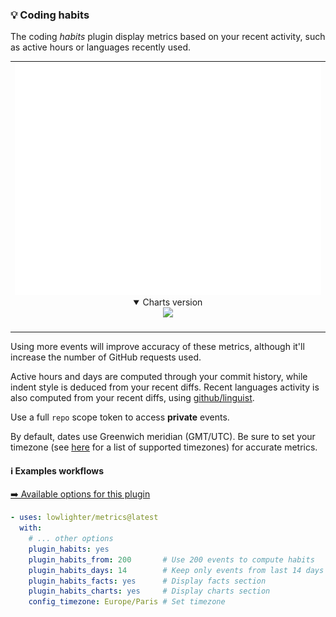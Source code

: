 ### 💡 Coding habits

The coding *habits* plugin display metrics based on your recent activity, such as active hours or languages recently used.

<table>
  <td align="center">
    <img src="https://github.com/lowlighter/lowlighter/blob/master/metrics.plugin.habits.svg">
    <details open><summary>Charts version</summary>
      <img src="https://github.com/lowlighter/lowlighter/blob/master/metrics.habits.charts.svg">
    </details>
    <img width="900" height="1" alt="">
  </td>
</table>

Using more events will improve accuracy of these metrics, although it'll increase the number of GitHub requests used.

Active hours and days are computed through your commit history, while indent style is deduced from your recent diffs.
Recent languages activity is also computed from your recent diffs, using [github/linguist](https://github.com/github/linguist).

Use a full `repo` scope token to access **private** events.

By default, dates use Greenwich meridian (GMT/UTC). Be sure to set your timezone (see [here](https://en.wikipedia.org/wiki/List_of_tz_database_time_zones) for a list of supported timezones) for accurate metrics.

#### ℹ️ Examples workflows

[➡️ Available options for this plugin](metadata.yml)

```yaml
- uses: lowlighter/metrics@latest
  with:
    # ... other options
    plugin_habits: yes
    plugin_habits_from: 200       # Use 200 events to compute habits
    plugin_habits_days: 14        # Keep only events from last 14 days
    plugin_habits_facts: yes      # Display facts section
    plugin_habits_charts: yes     # Display charts section
    config_timezone: Europe/Paris # Set timezone
```
